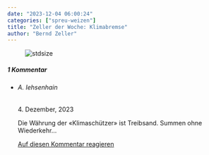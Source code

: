 ```yaml
---
date: "2023-12-04 06:00:24"
categories: ["spreu-weizen"]
title: "Zeller der Woche: Klimabremse"
author: "Bernd Zeller"
---
```



<figure>
<img src="https://www.publicomag.com/wp-content/uploads/2023/12/Klimabremse.jpg" alt=stdsize>
</figure>


<!--more-->
<h5 class="comments-h">
1 Kommentar </h5>
<ul class="commentlist">
<li class="comment even thread-even depth-1 clearfix" id="li-comment-120355">
<h6 class="author">A. Iehsenhain</h6> <span class="date">4. Dezember, 2023</span>



Die Währung der «Klimaschützer» ist Treibsand. Summen ohne Wiederkehr&#8230;

<a rel="nofollow" class="comment-reply-link" href="#comment-120355" data-commentid="120355" data-postid="18064" data-belowelement="comment-120355" data-respondelement="respond" data-replyto="Antworte auf A. Iehsenhain" aria-label="Antworte auf A. Iehsenhain">Auf diesen Kommentar reagieren</a> 


</li>
</ul>

